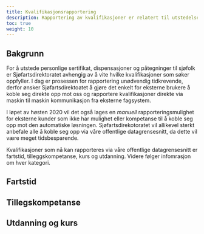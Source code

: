 ```yaml
---
title: Kvalifikasjonsrapportering
description: Rapportering av kvalifikasjoner er relatert til utstedelse av personlige sertifikat  i Sjøfartsdirektoratet. 
toc: true
weight: 10
---
```

## Bakgrunn
For å utstede personlige sertifikat, dispensasjoner og påtegninger til sjøfolk er Sjøfartsdirektoratet avhengig av å vite hvilke kvalifikasjoner som søker oppfyller. I dag er prosessen for rapportering unødvendig tidkrevende, derfor ønsker Sjøfartsdirektoatet å gjøre det enkelt for eksterne brukere å koble seg direkte opp mot oss og rapportere kvalifikasjoner direkte via maskin til maskin kommunikasjon fra eksterne fagsystem. 

I løpet av høsten 2020 vil det også lages en *manuell* rapporteringsmulighet for eksterne kunder som ikke har mulighet eller kompetanse til å koble seg opp mot den automatiske løsningen. Sjøfartsdirekotoratet vil allikevel sterkt anbefale alle å koble seg opp via våre offentlige datagrensesnitt, da dette vil være meget tidsbesparende. 

Kvalifikasjoner som nå kan rapporteres via våre offentlige datagrensesnitt er fartstid, tilleggskompetanse, kurs og utdanning. Videre følger infomrasjon om hver kategori.

## Fartstid 


## Tillegskompetanse 


## Utdanning og kurs 
